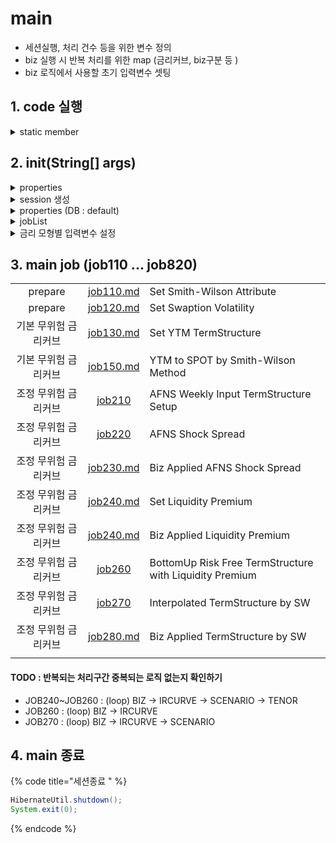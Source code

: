 # main

* 세션실행, 처리 건수 등을 위한 변수 정의&#x20;
* biz 실행 시 반복 처리를 위한 map (금리커브, biz구분 등 )&#x20;
* biz 로직에서 사용할 초기 입력변수 셋팅

## 1. code 실행&#x20;

<details>

<summary>static member </summary>

엔진에서 공통적으로 사용하는 필드, 메서드를 미리 정의함.&#x20;

{% code title="실행 환경설정 " %}
```java
Map<ERunArgument, String> argInputMap  = new LinkedHashMap<>();
Map<String, String>       argInDBMap   = new LinkedHashMap<>();	
List<String>              jobList      = new ArrayList<String>();

Session   session;
String    bssd;	

int       projectionYear              = 120;     // 프로젝션 기간                                        
long      cnt                         = 0;	 // 처리건수                 
int       flushSize                   = 10000;
int       logSize                     = 100000;	                                                     	
```
{% endcode %}

{% code title="처리 반복단위 " %}
```java
// 금리커브nm 기준으로 반복 
List<String>           irCurveNmList  = new ArrayList<String>();	
Map<String, IrCurve>   irCurveMap     = new TreeMap<String, IrCurve>();	
Map<String, IrParamSw> irCurveSwMap   = new TreeMap<String, IrParamSw>();
// biz 구분별 맵 : 금리커브|IrParamSw 단위로 반복함. 
Map<String, Map<Integer, IrParamSw>> kicsSwMap = new TreeMap<String, Map<Integer, IrParamSw>>();
Map<String, Map<Integer, IrParamSw>> ifrsSwMap = new TreeMap<String, Map<Integer, IrParamSw>>();
Map<String, Map<Integer, IrParamSw>> ibizSwMap = new TreeMap<String, Map<Integer, IrParamSw>>();
Map<String, Map<Integer, IrParamSw>> saasSwMap = new TreeMap<String, Map<Integer, IrParamSw>>();
```
{% endcode %}

{% code title="금리모형별 초기변수 설정 " %}
```java
double    hw1fInitAlpha               = 0.05;
double    hw1fInitSigma               = 0.007;		
double    targetDuration              = 3.0;
int[]     hwAlphaPieceSplit           = new int[] {10};
int[]     hwAlphaPieceNonSplit        = new int[] {20};
int[]     hwSigmaPiece                = new int[] {1, 2, 3, 5, 7, 10};
double    significanceLevel           = 0.05;	
int       cirAvgMonth                 = 36;	
int       cirPrjYear                  = 30;
String    iRateHisStBaseDate          = "20100101";	
```
{% endcode %}

</details>

## 2. init(String\[] args)

<details>

<summary>properties</summary>

**argInputMap 생성**&#x20;

실행시 입력변수 arg 를 입력받아 **ERunArgument** 속성에 따라 분류&#x20;

* **arg**&#x20;
  * \-Dtime=2022-12-31, -Dproperties=/Users/sunyoung/git/esgTest/NESG/gesg.properties
* **argInputMap** LinkedHashMap\<K,V>
  * {time=2022-12-31, properties=/Users/sunyoung/git/esgTest/NESG/gesg.properties}

<!---->

* **ERunArgument**&#x20;
  * time TIME
  * job JOB
  * properties PROPERTIES
  * encrypt ENCRYPT

#### properties 정보 생성&#x20;

```java
Properties properties = new Properties();
try {
  FileInputStream fis = new FileInputStream(argInputMap.get(ERunArgument.properties));
  properties.load(new BufferedInputStream(fis));			
  EsgConstant.TABLE_SCHEMA = properties.getOrDefault("schema", "PUBLIC").toString().trim().toUpperCase();
  
  if(properties.containsKey("encrypt") && properties.getProperty("encrypt").toString().trim().toUpperCase().equals("Y")) {
    // db 계정 비밀번호 암호화 처리 
    AesCrypto aes128 = new AesCrypto();
    String decodePwd = aes128.AesCBCDecode(properties.getProperty("password"));
    properties.setProperty("password", decodePwd);
  }
  
} catch (Exception e) {
  log.error("Error in Properties Loading : {}", e);
  System.exit(0);
}
```



</details>

<details>

<summary>session 생성 </summary>

```java
session = HibernateUtil.getSessionFactory().openSession();
log.info("End of session call");	
```

[#vs](../../db/#vs "mention")

* 데이터베이스에서 세션은, 데이터베이스 접속을 시작으로 여러 데이터베이스에서 관련 작업을 수행한 후 접속을 종료하기까지 전체 기간을 의미한다.
  * 세션은 main에서 한번만 열고 트랜젝션은 job작업마다 call하고 있음.&#x20;
* 트랜잭션은 데이터 조작 명령어가 모인 하나의 작업 단위를 뜻하고, 세션 내부에는 하나 이상의 트랜잭션이 존재한다. 즉 세션이 트랜잭션보다 큰 범위의 개념이다

</details>

<details>

<summary>properties (DB :  default) </summary>

argInDBMap (table에 설정된 properties 설정정보 읽어와서 처리)&#x20;

* 엔진에서 산출에 필요한 상수를 db에서 읽어옴&#x20;
* static 변수랑 겹침 !! 아래에서 default 처리함&#x20;
* CO\_ESG\_META / GROUP\_ID ='PROPERTIES'

```java
argInDBMap = CoEsgMetaDao.getCoEsgMeta("PROPERTIES").stream()
        .collect(toMap(s->s.getParamKey(), s->s.getParamValue()));	
log.info("argInDBMap: {}", argInDBMap);
```

```java
argInDBMap: {
  AFNS_CONF_INTERVAL=0.995
, SIGNIFICANCE_LEVEL=0.05
, BOND_YIELD_TGT_DURATION=3
, IR_HIS_START_DATE=20100101
, HW_SIGMA_AVG_NUM=120
, HW_ALPHA_AVG_NUM=120
, CIR_PROJECTION_YEAR=30
, HW1F_SIGMA_INIT=0.007
, LP_CURVE_ID=5010110
, CIR_AVG_MONTH=36
, HW1F_ALPHA_INIT=0.05
, PROJECTION_YEAR=120
, AFNS_WEEK_DAY=5
}
```

</details>

<details>

<summary>jobList</summary>

* 실행할 작업 목록 불러오기&#x20;
* CO\_JOB\_LIST /  USE\_YN ='Y

```java
CoJobListDao.getCoJobList().stream()
    .forEach(s -> log.info("JOB LIST: {}, {}"
    , s.getJobNm().trim()
    , s.getJobName().trim()));
    
jobList    = CoJobListDao.getCoJobList().stream()
    .map(s -> s.getJobNm().trim()).collect(Collectors.toList());
```

</details>

<details>

<summary>금리 모형별 입력변수 설정 </summary>

* CO\_ESG\_META에서 정의한 설정을  static field에 반영.&#x20;
* 설정이 누락된 경우 default 처리

```java
hw1fInitAlpha                = Double.parseDouble(argInDBMap.getOrDefault("HW1F_ALPHA_INIT", "0.05" ).toString());
hw1fInitSigma                = Double.parseDouble(argInDBMap.getOrDefault("HW1F_SIGMA_INIT", "0.007").toString());			

String hwAlphaPieceStr       = argInDBMap.getOrDefault("HW1F_ALPHA_PIECE", "10").toString();
String hwSigmaPieceStr       = argInDBMap.getOrDefault("HW1F_SIGMA_PIECE", "1, 2, 3, 5, 7, 10").toString();
hwAlphaPieceSplit            = Arrays.stream(hwAlphaPieceStr.split(",")).map(s -> s.trim()).map(Integer::parseInt).mapToInt(Integer::intValue).toArray();
hwSigmaPiece                 = Arrays.stream(hwSigmaPieceStr.split(",")).map(s -> s.trim()).map(Integer::parseInt).mapToInt(Integer::intValue).toArray();				

iRateHisStBaseDate           = argInDBMap.getOrDefault("IR_HIS_START_DATE", "20100101").toString().trim().toUpperCase();
projectionYear 	             = Integer.parseInt(argInDBMap.getOrDefault("PROJECTION_YEAR", "120").toString());

targetDuration	             = Double.parseDouble(argInDBMap.getOrDefault("BOND_YIELD_TGT_DURATION", "3.0").toString());		
significanceLevel            = Double.parseDouble(argInDBMap.getOrDefault("SIGNIFICANCE_LEVEL", "0.05").toString());

cirAvgMonth                  = Integer.parseInt(argInDBMap.getOrDefault("CIR_AVG_MONTH", "36").toString());
cirPrjYear                   = Integer.parseInt(argInDBMap.getOrDefault("CIR_PROJECTION_YEAR", "30").toString());
```

</details>

## 3. main job (job110 ... job820)&#x20;

|              |                                  |                                                         |
| :----------: | :------------------------------: | ------------------------------------------------------- |
|   prepare    | [job110.md](job110.md "mention") | Set Smith-Wilson Attribute                              |
|    prepare   | [job120.md](job120.md "mention") | Set Swaption Volatility                                 |
|  기본 무위험 금리커브 | [job130.md](job130.md "mention") | Set YTM TermStructure                                   |
|  기본 무위험 금리커브 | [job150.md](job150.md "mention") | YTM to SPOT by Smith-Wilson Method                      |
| 조정 무위험 금리커브  |    [job210](job210/ "mention")   | AFNS Weekly Input TermStructure Setup                   |
|  조정 무위험 금리커브 |    [job220](job220/ "mention")   | AFNS Shock Spread                                       |
|  조정 무위험 금리커브 | [job230.md](job230.md "mention") | Biz Applied AFNS Shock Spread                           |
|  조정 무위험 금리커브 | [job240.md](job240.md "mention") | Set Liquidity Premium                                   |
|  조정 무위험 금리커브 | [job240.md](job240.md "mention") | Biz Applied Liquidity Premium                           |
|  조정 무위험 금리커브 |    [job260](job260/ "mention")   | BottomUp Risk Free TermStructure with Liquidity Premium |
|  조정 무위험 금리커브 |    [job270](job270/ "mention")   | Interpolated TermStructure by SW                        |
|  조정 무위험 금리커브 | [job280.md](job280.md "mention") | Biz Applied TermStructure by SW                         |
|              |                                  |                                                         |

#### TODO : 반복되는 처리구간 중복되는 로직 없는지 확인하기&#x20;

* JOB240\~JOB260 : (loop) BIZ -> IRCURVE -> SCENARIO -> TENOR&#x20;
* JOB260 : (loop) BIZ -> IRCURVE&#x20;
* JOB270 :  (loop) BIZ -> IRCURVE -> SCENARIO



## 4. main 종료&#x20;

{% code title="세션종료 " %}
```java
HibernateUtil.shutdown();
System.exit(0);
```
{% endcode %}
